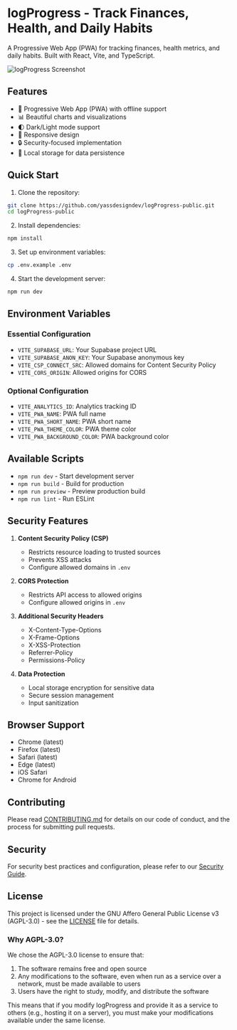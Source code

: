 # logProgress - Track Finances, Health, and Daily Habits

A Progressive Web App (PWA) for tracking finances, health metrics, and daily habits. Built with React, Vite, and TypeScript.

![logProgress Screenshot](https://github.com/yassdesigndev/logProgress-public/logprogress.png)

## Features

- 📱 Progressive Web App (PWA) with offline support
- 📊 Beautiful charts and visualizations
- 🌓 Dark/Light mode support
- 📱 Responsive design
- 🔒 Security-focused implementation
- 💾 Local storage for data persistence

## Quick Start

1. Clone the repository:
```bash
git clone https://github.com/yassdesigndev/logProgress-public.git
cd logProgress-public
```

2. Install dependencies:
```bash
npm install
```

3. Set up environment variables:
```bash
cp .env.example .env
```

4. Start the development server:
```bash
npm run dev
```

## Environment Variables

### Essential Configuration
- `VITE_SUPABASE_URL`: Your Supabase project URL
- `VITE_SUPABASE_ANON_KEY`: Your Supabase anonymous key
- `VITE_CSP_CONNECT_SRC`: Allowed domains for Content Security Policy
- `VITE_CORS_ORIGIN`: Allowed origins for CORS

### Optional Configuration
- `VITE_ANALYTICS_ID`: Analytics tracking ID
- `VITE_PWA_NAME`: PWA full name
- `VITE_PWA_SHORT_NAME`: PWA short name
- `VITE_PWA_THEME_COLOR`: PWA theme color
- `VITE_PWA_BACKGROUND_COLOR`: PWA background color

## Available Scripts

- `npm run dev` - Start development server
- `npm run build` - Build for production
- `npm run preview` - Preview production build
- `npm run lint` - Run ESLint

## Security Features

1. **Content Security Policy (CSP)**
   - Restricts resource loading to trusted sources
   - Prevents XSS attacks
   - Configure allowed domains in `.env`

2. **CORS Protection**
   - Restricts API access to allowed origins
   - Configure allowed origins in `.env`

3. **Additional Security Headers**
   - X-Content-Type-Options
   - X-Frame-Options
   - X-XSS-Protection
   - Referrer-Policy
   - Permissions-Policy

4. **Data Protection**
   - Local storage encryption for sensitive data
   - Secure session management
   - Input sanitization

## Browser Support

- Chrome (latest)
- Firefox (latest)
- Safari (latest)
- Edge (latest)
- iOS Safari
- Chrome for Android

## Contributing

Please read [CONTRIBUTING.md](CONTRIBUTING.md) for details on our code of conduct, and the process for submitting pull requests.

## Security

For security best practices and configuration, please refer to our [Security Guide](SECURITY.md).

## License

This project is licensed under the GNU Affero General Public License v3 (AGPL-3.0) - see the [LICENSE](LICENSE) file for details.

### Why AGPL-3.0?

We chose the AGPL-3.0 license to ensure that:
1. The software remains free and open source
2. Any modifications to the software, even when run as a service over a network, must be made available to users
3. Users have the right to study, modify, and distribute the software

This means that if you modify logProgress and provide it as a service to others (e.g., hosting it on a server), you must make your modifications available under the same license.